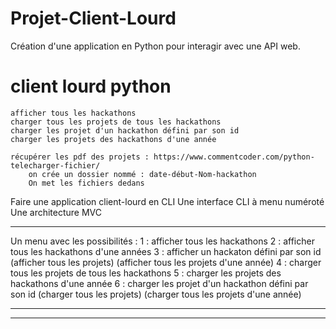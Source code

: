 # Projet-Client-Lourd
Création d'une application en Python pour interagir avec une API web.
# client lourd python
	afficher tous les hackathons
	charger tous les projets de tous les hackathons
	charger les projet d'un hackathon défini par son id
	charger les projets des hackathons d'une année

	récupérer les pdf des projets : https://www.commentcoder.com/python-telecharger-fichier/
		on crée un dossier nommé : date-début-Nom-hackathon
		On met les fichiers dedans

Faire une application client-lourd en CLI
	Une interface CLI à menu numéroté
	Une architecture MVC

---------------------------------------------------------------------------------------------------

Un menu avec les possibilités : 
	1 : afficher tous les hackathons
	2 : afficher tous les hackathons d'une années
	3 : afficher un hackaton défini par son id
	    (afficher tous les projets)
	    (afficher tous les projets d'une année)
	4 : charger tous les projets de tous les hackathons
	5 : charger les projets des hackathons d'une année
	6 : charger les projet d'un hackathon défini par son id
	    (charger tous les projets)
	    (charger tous les projets d'une année)

---------------------------------------------------------------------------------------------------
---------------------------------------------------------------------------------------------------
